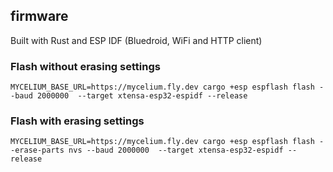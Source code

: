 ## firmware

Built with Rust and ESP IDF (Bluedroid, WiFi and HTTP client)

### Flash without erasing settings

```
MYCELIUM_BASE_URL=https://mycelium.fly.dev cargo +esp espflash flash --baud 2000000  --target xtensa-esp32-espidf --release
```

### Flash with erasing settings

```
MYCELIUM_BASE_URL=https://mycelium.fly.dev cargo +esp espflash flash --erase-parts nvs --baud 2000000  --target xtensa-esp32-espidf --release
```